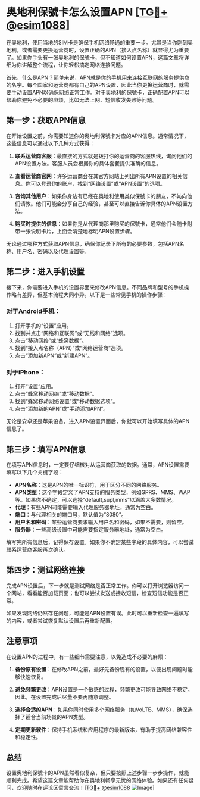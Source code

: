 # 奥地利保號卡怎么设置APN [[TG💪+ @esim1088](https://t.me/s/esim1088)]

在奥地利，使用当地的SIM卡是确保手机网络畅通的重要一步。尤其是当你刚到奥地利，或者需要更换运营商时，设置正确的APN（接入点名称）就显得尤为重要了。如果你手头有一张奥地利的保號卡，但不知道如何设置APN，这篇文章将详细为你讲解整个流程，让你轻松搞定网络连接问题。

首先，什么是APN？简单来说，APN就是你的手机用来连接互联网的服务提供商的名字。每个国家和运营商都有自己的APN设置，因此当你更换运营商时，就需要手动设置APN以确保网络正常工作。对于奥地利的保號卡，正确配置APN可以帮助你避免不必要的麻烦，比如无法上网、短信收发失败等问题。

## 第一步：获取APN信息

在开始设置之前，你需要知道你的奥地利保號卡对应的APN信息。通常情况下，这些信息可以通过以下几种方式获得：

1. **联系运营商客服**：最直接的方式就是拨打你的运营商的客服热线，询问他们的APN设置方法。客服人员会根据你的具体套餐提供准确的信息。
   
2. **查看运营商官网**：许多运营商会在其官方网站上列出所有APN设置的相关信息。你可以登录你的账户，找到“网络设置”或“APN设置”的选项。

3. **咨询其他用户**：如果你身边有已经在奥地利使用类似保號卡的朋友，不妨向他们请教。他们可能会分享自己的经验，甚至可以直接告诉你具体的APN设置方法。

4. **购买时提供的信息**：如果你是从代理商那里购买的保號卡，通常他们会随卡附带一张说明卡片，上面会清楚地标明APN设置步骤。

无论通过哪种方式获取APN信息，确保你记录下所有的必要参数，包括APN名称、用户名、密码以及代理设置等。

## 第二步：进入手机设置

接下来，你需要进入手机的设置界面来修改APN信息。不同品牌和型号的手机操作略有差异，但基本流程大同小异。以下是一些常见手机的操作步骤：

### 对于Android手机：
1. 打开手机的“设置”应用。
2. 找到并点击“网络和互联网”或“无线和网络”选项。
3. 点击“移动网络”或“蜂窝数据”。
4. 找到“接入点名称（APN）”或“网络运营商”选项。
5. 点击“添加新APN”或“新建APN”。

### 对于iPhone：
1. 打开“设置”应用。
2. 点击“蜂窝移动网络”或“移动数据”。
3. 找到“蜂窝移动网络设置”或“移动数据选项”。
4. 点击“添加新的APN”或“手动添加APN”。

无论是安卓还是苹果设备，进入APN设置界面后，你就可以开始填写具体的APN信息了。

## 第三步：填写APN信息

在填写APN信息时，一定要仔细核对从运营商获取的数据。通常，APN设置需要填写以下几个关键字段：

- **APN名称**：这是APN的唯一标识符，用于区分不同的网络服务。
- **APN类型**：这个字段定义了APN支持的服务类型，例如GPRS、MMS、WAP等。如果你不确定，可以选择“default,supl,mms”以涵盖大多数情况。
- **代理**：有些APN可能需要输入代理服务器地址，通常为空白。
- **端口**：与代理相关的端口号，默认值为“8080”。
- **用户名和密码**：某些运营商要求输入用户名和密码，如果不需要，则留空。
- **服务器**：一些高级设置中可能需要指定服务器地址，通常为空白。

填写完所有信息后，记得保存设置。如果你不确定某些字段的具体内容，可以尝试联系运营商客服再次确认。

## 第四步：测试网络连接

完成APN设置后，下一步就是测试网络是否正常工作。你可以打开浏览器访问一个网站，看看能否加载页面；也可以尝试发送或接收短信，检查短信功能是否正常。

如果发现网络仍然存在问题，可能是APN设置有误。此时可以重新检查一遍填写的内容，或者尝试恢复默认设置后再重新配置。

## 注意事项

在设置APN的过程中，有一些细节需要注意，以免造成不必要的麻烦：

1. **备份原有设置**：在修改APN之前，最好先备份现有的设置，以便出现问题时能够快速恢复。
   
2. **避免频繁更改**：APN设置是一个敏感的过程，频繁更改可能导致网络不稳定。因此，在设置完成后尽量不要再随意调整。

3. **选择合适的APN**：如果你同时使用多个网络服务（如VoLTE、MMS），确保选择了适合当前场景的APN类型。

4. **定期更新软件**：保持手机系统和应用程序的最新版本，有助于提高网络兼容性和稳定性。

## 总结

设置奥地利保號卡的APN虽然看似复杂，但只要按照上述步骤一步步操作，就能顺利完成。希望这篇文章能帮助你在奥地利畅享无忧的网络体验。如果还有任何疑问，欢迎随时在评论区留言交流！[[TG💪+ @esim1088](https://t.me/s/esim1088) ![Image](https://i.postimg.cc/4NQfJmqS/Snipaste-2025-05-13-00-14-12.png)]